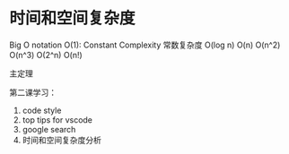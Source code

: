 # 时间和空间复杂度
Big O notation
O(1): Constant Complexity 常数复杂度
O(log n)
O(n)
O(n^2)
O(n^3)
O(2^n)
O(n!)

主定理

第二课学习：
1. code style
2. top tips for vscode
3. google search
4. 时间和空间复杂度分析